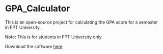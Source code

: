 # GPA_Calculator
This is an open-source project for calculating the GPA score for a semester in FPT University.

Note: This is for students in FPT University only.

Download the software [here](https://drive.google.com/uc?id=18UGzrAmCmKxI1OGogBEIpjTdOVjFhIzO)
